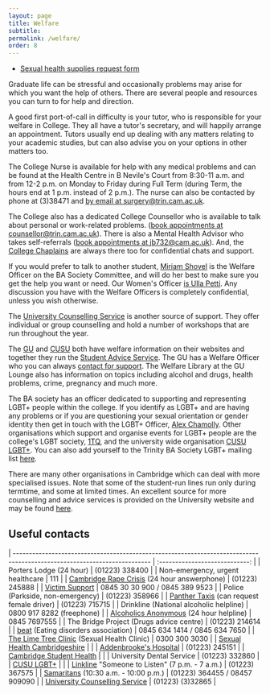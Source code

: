 ```yaml
---
layout: page
title: Welfare
subtitle:
permalink: /welfare/
order: 8
---
```


<div class="row">
	<div class="12u 12u$(medium)">
		<ul class="actions fit">
			<li><a href="https://forms.gle/ajZo5oEEu8V7341PA" target="_blank" class="button special fit">Sexual health supplies request form</a></li>
		</ul>
	</div>
</div>

Graduate life can be stressful and occasionally problems may arise for which you want the help of others. There are several people and resources you can turn to for help and direction.

A good first port-of-call in difficulty is your tutor, who is responsible for your welfare in College. They all have a tutor's secretary, and will happily arrange an appointment. Tutors usually end up dealing with any matters relating to your academic studies, but can also advise you on your options in other matters too.

The College Nurse is available for help with any medical problems and  can be found at the Health Centre in B Nevile's Court from 8:30-11 a.m. and from 12-2 p.m. on Monday to Friday during Full Term (during Term, the hours end at 1 p.m. instead of 2 p.m.). The nurse can also be contacted by phone at (3)38471 and [by email at surgery@trin.cam.ac.uk](mailto:surgery@trin.cam.ac.uk).

The College also has a dedicated College Counsellor who is available to talk about personal or work-related problems. ([book appointments at counsellor@trin.cam.ac.uk](mailto:counsellor@trin.cam.ac.uk)). There is also a Mental Health Advisor who takes self-referrals ([book appointments at jb732@cam.ac.uk](mailto:jb732@cam.ac.uk)). And, the [College Chaplains](http://trinitycollegechapel.com/whos-who/) are always there too for confidential chats and support.

If you would prefer to talk to another student, [Miriam Shovel](mailto:ba.welfare@trin.cam.ac.uk) is the Welfare Officer on the BA Society Committee, and will do her best to make sure you get the help you want or need. Our Women's Officer [is Ulla Petti](mailto:ba.women@trin.cam.ac.uk). Any discussion you have with the Welfare Officers is completely confidential, unless you wish otherwise.

The [University Counselling Service](http://www.counselling.cam.ac.uk/) is another source of support. They offer individual or group counselling and hold a number of workshops that are run throughout the year.

The [GU](http://www.gradunion.cam.ac.uk/support-and-advice) and [CUSU](http://www.cusu.co.uk/support/welfare/) both have welfare information on their websites and together they run the [Student Advice Service](mailto:advice@camstudentadvice.co.uk). The GU has a Welfare Officer who you can always [contact for support](mailto:welfare@gradunion.cam.ac.uk). The Welfare Library at the GU Lounge also has information on topics including alcohol and drugs, health problems, crime, pregnancy and much more.

The BA society has an officer dedicated to supporting and representing LGBT+ people within the college. If you identify as LGBT+ and are having any problems or if you are questioning your sexual orientation or gender identity then get in touch with the LGBT+ Officer, [Alex Chamolly](mailto:ba.lgbt@trin.cam.ac.uk). Other organisations which support and organise events for LGBT+ people are the college's LGBT society, [1TQ](https://www.facebook.com/1tqcantab/), and the university wide organisation [CUSU LGBT+](http://www.lgbt.cusu.cam.ac.uk/). You can also add yourself to the Trinity BA Society LGBT+ mailing list [here](http://lists.cam.ac.uk/mailman/listinfo/trin-balgbt).

There are many other organisations in Cambridge which can deal with more specialised issues. Note that some of the student-run lines run only during termtime, and some at limited times. An excellent source for more counselling and advice services is provided on the University website and may be found [here](https://www.studentadvice.cam.ac.uk/).


## Useful contacts

| ------------------------------------------------------------------------------------------------------------------------ | :----------------------------: |
| Porters Lodge (24 hour)                                                                                                  | (01223) 338400                 |
| Non-emergency, urgent healthcare                                                                                         | 111                            |
| [Cambridge Rape Crisis](http://www.cambridgerapecrisis.org.uk/) (24 hour answerphone)                                    | (01223) 245888                 |
| [Victim Support](https://www.victimsupport.org.uk/)                                                                      | 0845 30 30 900 / 0845 389 9523 |
| Police (Parkside, non-emergency)                                                                                         | (01223) 358966                 |
| [Panther Taxis](http://www.panthertaxis.co.uk/) (can request female driver)                                              | (01223) 715715                 |
| Drinkline (National alcoholic helpline)                                                                                  | 0800 917 8282 (freephone)      |
| [Alcoholics Anonymous](http://www.alcoholics-anonymous.org.uk/) (24 hour helpline)                                       | 0845 7697555                   |
| The Bridge Project (Drugs advice centre)                                                                                 | (01223) 214614                 |
| [beat](http://www.b-eat.co.uk/) (Eating disorders association)                                                           | 0845 634 1414 / 0845 634 7650  |
| [The Lime Tree Clinic](http://www.icash.nhs.uk/where-to-go/lime-tree-clinic-cambridge) (Sexual Health Clinic)            | 0300 300 3030                  |
| [Sexual Health Cambridgeshire](http://www.icash.nhs.uk/where-to-go/icash-cambridgeshire)                                 |                                |
| [Addenbrooke's Hospital](http://www.addenbrookes.org.uk/)                                                                | (01223) 245151                 |
| [Cambridge Student Health](http://www.camstudenthealth.nhs.uk/)                                                          |                                |
| University Dental Service                                                                                                | (01223) 332860                 |
| [CUSU LGBT+](https://www.lgbt.cusu.cam.ac.uk/)                                                                           |                                |
| [Linkline](http://www.linkline.org.uk/) "Someone to Listen" (7 p.m. - 7 a.m.)                                            | (01223) 367575                 |
| [Samaritans](http://www.samaritans.org/) (10:30 a.m. - 10:00 p.m.)                                                       | (01223) 364455 / 08457 909090  |
| [University Counselling Service](http://www.counselling.cam.ac.uk/)                                                      | (01223) (3)32865               |

